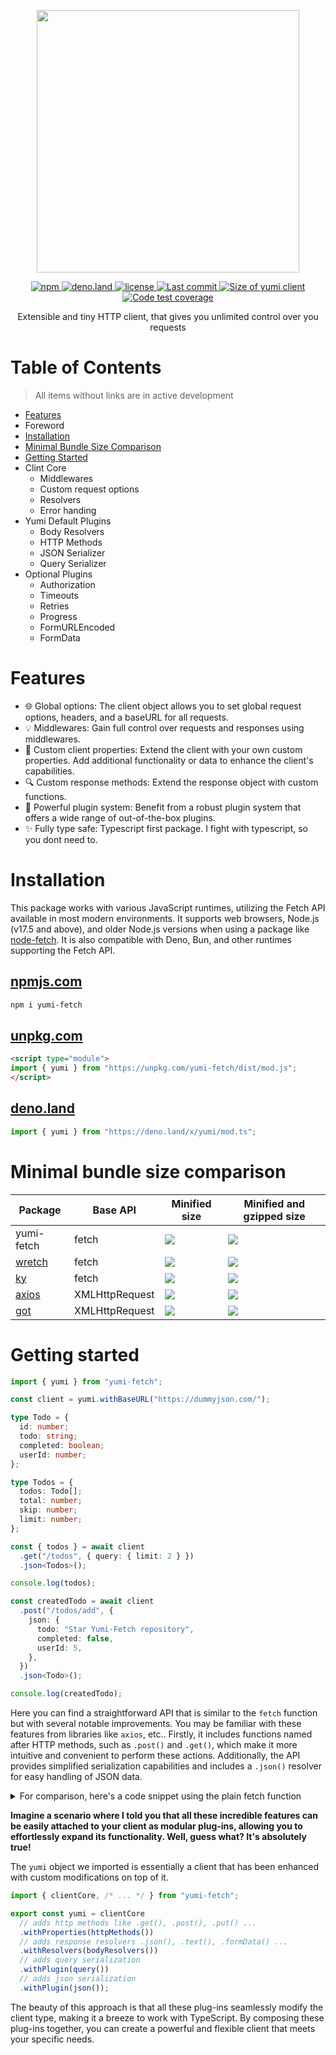 <p align="center">
    <img src="https://svgshare.com/i/tf_.svg" align="center" width="420px">
</p>

<p align="center">
  <a href="https://www.npmjs.com/package/yumi-fetch">
    <img alt="npm" src="https://img.shields.io/npm/v/yumi-fetch?color=FF3797&label=npm">
  </a>
  <a href="https://deno.land/x/yumi">
    <img alt="deno.land" src="https://img.shields.io/github/v/tag/MellKam/yumi-fetch?color=FF3797&label=deno.land%2Fx&logo=deno">
  </a>
  <a href="https://github.com/MellKam/yumi-fetch/blob/main/LICENSE">
    <img alt="license" src="https://img.shields.io/github/license/MellKam/yumi-fetch?color=FF3797">
  </a>
  <a href="https://github.com/MellKam/soundify/commits/main">
    <img src="https://img.shields.io/github/last-commit/MellKam/yumi-fetch?color=FF3797" alt="Last commit" />
  </a>
  <a href="https://bundlejs.com/?q=yumi-fetch&treeshake=%5B%7B+yumi+%7D%5D">
    <img src="https://deno.bundlejs.com/?q=yumi-fetch&treeshake=[{+yumi+}]&badge=minified&color=FF3797" alt="Size of yumi client">
  </a>
  <a href="https://codecov.io/gh/MellKam/yumi-fetch">
    <img src="https://img.shields.io/codecov/c/gh/MellKam/yumi-fetch?color=FF3797&label=coverage" alt="Code test coverage" />
  </a>
</p>

<p align="center">Extensible and tiny HTTP client, that gives you unlimited control over you requests</p>

# Table of Contents

> All items without links are in active development

- [Features](#features)
- Foreword
- [Installation](#installation)
- [Minimal Bundle Size Comparison](#minimal-bundle-size-comparison)
- [Getting Started](#getting-started)
- Clint Core
  - Middlewares
  - Custom request options
  - Resolvers
  - Error handing 
- Yumi Default Plugins 
  - Body Resolvers
  - HTTP Methods
  - JSON Serializer
  - Query Serializer 
- Optional Plugins 
  - Authorization 
  - Timeouts
  - Retries
  - Progress 
  - FormURLEncoded
  - FormData

# Features

- 🌐 Global options: The client object allows you to set global request options, headers, and a baseURL for all requests.
- 💡 Middlewares: Gain full control over requests and responses using middlewares.
- 💪 Custom client properties: Extend the client with your own custom properties. Add additional functionality or data to enhance the client's capabilities.
- 🔍 Custom response methods: Extend the response object with custom functions.
- 🔌 Powerful plugin system: Benefit from a robust plugin system that offers a wide range of out-of-the-box plugins.
- ✨ Fully type safe: Typescript first package. I fight with typescript, so you dont need to.

# Installation

This package works with various JavaScript runtimes, utilizing the Fetch API available in most modern environments. It supports web browsers, Node.js (v17.5 and above), and older Node.js versions when using a package like [node-fetch](https://github.com/node-fetch/node-fetch). It is also compatible with Deno, Bun, and other runtimes supporting the Fetch API.

## [npmjs.com](https://www.npmjs.com/package/yumi-fetch)

```bash
npm i yumi-fetch
```

## [unpkg.com](https://www.unpkg.com/yumi-fetch)

```html
<script type="module">
import { yumi } from "https://unpkg.com/yumi-fetch/dist/mod.js";
</script>
```

## [deno.land](https://deno.land/x/yumi)

```ts
import { yumi } from "https://deno.land/x/yumi/mod.ts";
```

# Minimal bundle size comparison

| Package | Base API | Minified size | Minified and gzipped size |
| --- | --- | --- | --- |
| yumi-fetch | fetch | <a href="https://bundlejs.com/?q=yumi-fetch&treeshake=%5B%7Byumi%7D%5D" alt="Minified size badge from bundlejs.com"><img src="https://deno.bundlejs.com/?q=yumi-fetch&treeshake=[{yumi}]&badge=minified" /></a> | <a href="https://bundlejs.com/?q=yumi-fetch&treeshake=%5B%7Byumi%7D%5D" alt="Minified and gripped size badge from bundlejs.com"><img src="https://deno.bundlejs.com/?q=yumi-fetch&treeshake=[{yumi}]&badge=" /></a> |
| <a href="https://github.com/elbywan/wretch">wretch</a> | fetch | <a href="https://bundlejs.com/?q=wretch&treeshake=%5B%7Bdefault+as+wretch%7D%5D" alt="Minified size badge from bundlejs.com"><img src="https://deno.bundlejs.com/?q=wretch&treeshake=[{default+as+wretch}]&badge=minified" /></a> | <a href="https://bundlejs.com/?q=wretch&treeshake=%5B%7Bdefault+as+wretch%7D%5D" alt="Minified and gripped size badge from bundlejs.com"><img src="https://deno.bundlejs.com/?q=wretch&treeshake=[{default+as+wretch}]&badge=" /></a> |
| <a href="https://github.com/sindresorhus/ky">ky</a> | fetch | <a href="https://bundlejs.com/?q=ky&treeshake=%5B%7Bdefault+as+ky%7D%5D" alt="Minified size badge from bundlejs.com"><img src="https://deno.bundlejs.com/?q=ky&treeshake=[{default+as+ky}]&badge=minified" /></a> | <a href="https://bundlejs.com/?q=ky&treeshake=%5B%7Bdefault+as+ky%7D%5D" alt="Minified and gripped size badge from bundlejs.com"><img src="https://deno.bundlejs.com/?q=ky&treeshake=[{default+as+ky}]&badge=" /></a> |
| <a href="https://github.com/axios/axios">axios</a> | XMLHttpRequest | <a href="https://bundlejs.com/?q=axios&treeshake=%5B%7Baxios%7D%5D" alt="Minified size badge from bundlejs.com"><img src="https://deno.bundlejs.com/?q=axios&treeshake=[{axios}]&badge=minified" /></a> | <a href="https://bundlejs.com/?q=axios&treeshake=%5B%7Baxios%7D%5D" alt="Minified and gripped size badge from bundlejs.com"><img src="https://deno.bundlejs.com/?q=axios&treeshake=[{axios}]&badge=" /></a> |
| <a href="https://github.com/sindresorhus/got">got</a> | XMLHttpRequest | <a href="https://bundlejs.com/?q=got&treeshake=%5B%7Bdefault+as+got%7D%5D" alt="Minified size badge from bundlejs.com"><img src="https://deno.bundlejs.com/?q=got&treeshake=[{default+as+got}]&badge=minified" /></a> | <a href="https://bundlejs.com/?q=got&treeshake=%5B%7Bdefault+as+got%7D%5D" alt="Minified and gripped size badge from bundlejs.com"><img src="https://deno.bundlejs.com/?q=got&treeshake=[{default+as+got}]&badge=" /></a> |

# Getting started

```ts
import { yumi } from "yumi-fetch";

const client = yumi.withBaseURL("https://dummyjson.com/");

type Todo = {
  id: number;
  todo: string;
  completed: boolean;
  userId: number;
};

type Todos = {
  todos: Todo[];
  total: number;
  skip: number;
  limit: number;
};

const { todos } = await client
  .get("/todos", { query: { limit: 2 } })
  .json<Todos>();

console.log(todos);

const createdTodo = await client
  .post("/todos/add", {
    json: {
      todo: "Star Yumi-Fetch repository",
      completed: false,
      userId: 5,
    },
  })
  .json<Todo>();

console.log(createdTodo);
```

Here you can find a straightforward API that is similar to the `fetch` function but with several notable improvements. You may be familiar with these features from libraries like `axios`, etc.. Firstly, it includes functions named after HTTP methods, such as `.post()` and `.get()`, which make it more intuitive and convenient to perform these actions. Additionally, the API provides simplified serialization capabilities and includes a `.json()` resolver for easy handling of JSON data.

<details>
  <summary>For comparison, here's a code snippet using the plain fetch function</summary>
  
  ```ts
  type Todo = {
    id: number;
    todo: string;
    completed: boolean;
    userId: number;
  };

  type Todos = {
    todos: Todo[];
    total: number;
    skip: number;
    limit: number;
  };

  const res = await fetch("https://dummyjson.com/todos?limit=2", 
    { 
      headers: { "Accept": "application/json" } 
    }
  );
  if (!res.ok) throw new Error(await res.text());
  const { todos } = (await res.json()) as Todos;

  console.log(todos);

  const res2 = await fetch("https://dummyjson.com/todos/add", 
    { 
      method: "POST",
      headers: { 
        "Accept": "application/json", 
        "Content-Type": "application/json" 
      },
      body: JSON.stringify({
        todo: "Star Yumi-Fetch repository",
        completed: false,
        userId: 5,
      }) 
    }
  );

  if (!res2.ok) throw new Error(await res.text());
  const createdTodo = (await res2.json()) as Todo;

  console.log(createdTodo);
  ```
</details>

__Imagine a scenario where I told you that all these incredible features can be easily attached to your client as modular plug-ins, allowing you to effortlessly expand its functionality. Well, guess what? It's absolutely true!__

The `yumi` object we imported is essentially a client that has been enhanced with custom modifications on top of it.

```ts
import { clientCore, /* ... */ } from "yumi-fetch";

export const yumi = clientCore
  // adds http methods like .get(), .post(), .put() ...
  .withProperties(httpMethods()) 
  // adds response resolvers .json(), .text(), .formData() ...
  .withResolvers(bodyResolvers())
  // adds query serialization
  .withPlugin(query())
  // adds json serialization
  .withPlugin(json());
```

The beauty of this approach is that all these plug-ins seamlessly modify the client type, making it a breeze to work with TypeScript. By composing these plug-ins together, you can create a powerful and flexible client that meets your specific needs.
